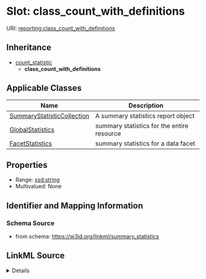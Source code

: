 # Slot: class_count_with_definitions

URI: [reporting:class_count_with_definitions](https://w3id.org/linkml/reportclass_count_with_definitions)




## Inheritance

* [count_statistic](count_statistic.md)
    * **class_count_with_definitions**





## Applicable Classes

| Name | Description |
| --- | --- |
[SummaryStatisticCollection](SummaryStatisticCollection.md) | A summary statistics report object
[GlobalStatistics](GlobalStatistics.md) | summary statistics for the entire resource
[FacetStatistics](FacetStatistics.md) | summary statistics for a data facet






## Properties

* Range: [xsd:string](http://www.w3.org/2001/XMLSchema#string)
* Multivalued: None







## Identifier and Mapping Information







### Schema Source


* from schema: https://w3id.org/linkml/summary_statistics




## LinkML Source

<details>
```yaml
name: class_count_with_definitions
from_schema: https://w3id.org/linkml/summary_statistics
rank: 1000
is_a: count_statistic
alias: class_count_with_definitions
owner: SummaryStatisticCollection
domain_of:
- SummaryStatisticCollection
slot_group: class_statistic_group
range: string

```
</details>
